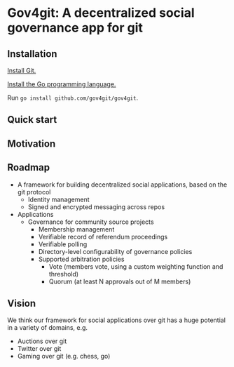 # Gov4git: A decentralized social governance app for git

## Installation

[Install Git.](https://git-scm.com/book/en/v2/Getting-Started-Installing-Git)

[Install the Go programming language.](https://go.dev/doc/install)

Run `go install github.com/gov4git/gov4git`.

## Quick start

## Motivation

## Roadmap

- A framework for building decentralized social applications, based on the git protocol
  - Identity management
  - Signed and encrypted messaging across repos
- Applications
  - Governance for community source projects
    - Membership management
    - Verifiable record of referendum proceedings
    - Verifiable polling
    - Directory-level configurability of governance policies
    - Supported arbitration policies
      - Vote (members vote, using a custom weighting function and threshold)
      - Quorum (at least N approvals out of M members)

## Vision

We think our framework for social applications over git has a huge potential in a variety of domains, e.g.
  - Auctions over git
  - Twitter over git
  - Gaming over git (e.g. chess, go)
